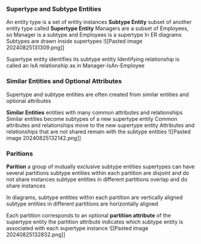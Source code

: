 ### Supertype and Subtype Entities 
An entity type is a set of entity instances 
**Subtype Entity**
	subset of another entity type called **Supertype Entity**
		Managers are a subset of Employees, so Manager is a subtype and Employees is a supertype 
In ER diagrams Subtypes are drawn inside supertypes 
![[Pasted image 20240825131309.png]]

Supertype entity identifies its subtype entity 
Identifying relationship is called an IsA relationship
	as in Manager-IsAn-Employee 

### Similar Entities and Optional Attributes 
Supertype and subtype entities are often created from similar entities and optional attributes 

**Similar Entities** 
	entities with many common attributes and relationships
	Similar entities become subtypes of a new supertype entity 
	Common attributes and relationships move to the new supertype entity 
	Attributes and relationships that are not shared remain with the subtype entities 
![[Pasted image 20240825132142.png]]

###  Paritions 
**Parition**
	a group of mutually exclusive subtype entities 
	supertypes can have several partitions 
	subtype entities within each partition are disjoint and do not share instances 
	subtype entities in different partitions overlap and do share instances 

In diagrams, subtype entities within each partition are vertically aligned 
subtype entities in different partitions are horizontally aligned 

Each partition corresponds to an optional **partition attribute** of the supertype entity 
the partition attribute indicates which subtype entity is associated with each supertype instance 
![[Pasted image 20240825132832.png]]


